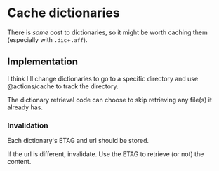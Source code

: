 # Cache dictionaries

There is _some_ cost to dictionaries, so it might be worth caching them (especially with `.dic`+`.aff`).

## Implementation

I think I'll change dictionaries to go to a specific directory and use @actions/cache to track the directory.

The dictionary retrieval code can choose to skip retrieving any file(s) it already has.

### Invalidation

Each dictionary's ETAG and url should be stored.

If the url is different, invalidate.
Use the ETAG to retrieve (or not) the content.

